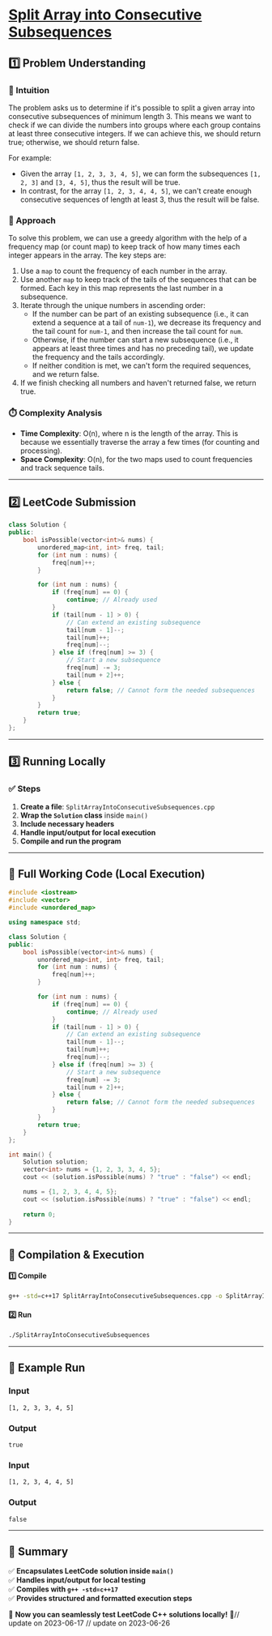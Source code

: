# **[Split Array into Consecutive Subsequences](https://leetcode.com/problems/split-array-into-consecutive-subsequences/description/)**  

## **1️⃣ Problem Understanding**  
### **📌 Intuition**  
The problem asks us to determine if it's possible to split a given array into consecutive subsequences of minimum length 3. This means we want to check if we can divide the numbers into groups where each group contains at least three consecutive integers. If we can achieve this, we should return true; otherwise, we should return false.

For example:
- Given the array `[1, 2, 3, 3, 4, 5]`, we can form the subsequences `[1, 2, 3]` and `[3, 4, 5]`, thus the result will be true.
- In contrast, for the array `[1, 2, 3, 4, 4, 5]`, we can't create enough consecutive sequences of length at least 3, thus the result will be false.

### **🚀 Approach**  
To solve this problem, we can use a greedy algorithm with the help of a frequency map (or count map) to keep track of how many times each integer appears in the array. The key steps are:
1. Use a `map` to count the frequency of each number in the array.
2. Use another `map` to keep track of the tails of the sequences that can be formed. Each key in this map represents the last number in a subsequence.
3. Iterate through the unique numbers in ascending order:
   - If the number can be part of an existing subsequence (i.e., it can extend a sequence at a tail of `num-1`), we decrease its frequency and the tail count for `num-1`, and then increase the tail count for `num`.
   - Otherwise, if the number can start a new subsequence (i.e., it appears at least three times and has no preceding tail), we update the frequency and the tails accordingly.
   - If neither condition is met, we can't form the required sequences, and we return false.
4. If we finish checking all numbers and haven't returned false, we return true.

### **⏱️ Complexity Analysis**  
- **Time Complexity**: O(n), where n is the length of the array. This is because we essentially traverse the array a few times (for counting and processing).
- **Space Complexity**: O(n), for the two maps used to count frequencies and track sequence tails.

---  

## **2️⃣ LeetCode Submission**  
```cpp
class Solution {
public:
    bool isPossible(vector<int>& nums) {
        unordered_map<int, int> freq, tail;
        for (int num : nums) {
            freq[num]++;
        }

        for (int num : nums) {
            if (freq[num] == 0) {
                continue; // Already used
            }
            if (tail[num - 1] > 0) {
                // Can extend an existing subsequence
                tail[num - 1]--;
                tail[num]++;
                freq[num]--;
            } else if (freq[num] >= 3) {
                // Start a new subsequence
                freq[num] -= 3;
                tail[num + 2]++;
            } else {
                return false; // Cannot form the needed subsequences
            }
        }
        return true;
    }
};  
```  

---  

## **3️⃣ Running Locally**  
### **✅ Steps**  
1. **Create a file**: `SplitArrayIntoConsecutiveSubsequences.cpp`  
2. **Wrap the `Solution` class** inside `main()`  
3. **Include necessary headers**  
4. **Handle input/output for local execution**  
5. **Compile and run the program**  

---  

## **📝 Full Working Code (Local Execution)**  
```cpp
#include <iostream>
#include <vector>
#include <unordered_map>

using namespace std;

class Solution {
public:
    bool isPossible(vector<int>& nums) {
        unordered_map<int, int> freq, tail;
        for (int num : nums) {
            freq[num]++;
        }

        for (int num : nums) {
            if (freq[num] == 0) {
                continue; // Already used
            }
            if (tail[num - 1] > 0) {
                // Can extend an existing subsequence
                tail[num - 1]--;
                tail[num]++;
                freq[num]--;
            } else if (freq[num] >= 3) {
                // Start a new subsequence
                freq[num] -= 3;
                tail[num + 2]++;
            } else {
                return false; // Cannot form the needed subsequences
            }
        }
        return true;
    }
};

int main() {
    Solution solution;
    vector<int> nums = {1, 2, 3, 3, 4, 5};
    cout << (solution.isPossible(nums) ? "true" : "false") << endl;

    nums = {1, 2, 3, 4, 4, 5};
    cout << (solution.isPossible(nums) ? "true" : "false") << endl;
    
    return 0;
}  
```  

---  

## **🔧 Compilation & Execution**  
#### **1️⃣ Compile**  
```bash
g++ -std=c++17 SplitArrayIntoConsecutiveSubsequences.cpp -o SplitArrayIntoConsecutiveSubsequences
```  

#### **2️⃣ Run**  
```bash
./SplitArrayIntoConsecutiveSubsequences
```  

---  

## **🎯 Example Run**  
### **Input**  
```
[1, 2, 3, 3, 4, 5]
```
### **Output**  
```
true
```
### **Input**  
```
[1, 2, 3, 4, 4, 5]
```
### **Output**  
```
false
```  

---  

## **📌 Summary**  
✅ **Encapsulates LeetCode solution inside `main()`**  
✅ **Handles input/output for local testing**  
✅ **Compiles with `g++ -std=c++17`**  
✅ **Provides structured and formatted execution steps**  

🚀 **Now you can seamlessly test LeetCode C++ solutions locally!** 🚀// update on 2023-06-17
// update on 2023-06-26
